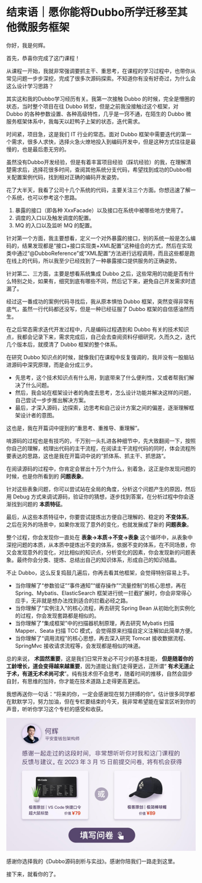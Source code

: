 # 结束语｜愿你能将Dubbo所学迁移至其他微服务框架
你好，我是何辉。

首先，恭喜你完成了这门课程！

从课程一开始，我就非常强调要抓主干、重思考，在课程的学习过程中，也带你从常见问题一步步深挖，完成了很多次源码探索。不知道你有没有好奇过，为什么会这么设计学习思路？

其实这和我的Dubbo学习经历有关。我第一次接触 Dubbo 的时候，完全是懵圈的状态，当时整个项目在往 Dubbo 转型，但是之前我没接触过这个框架，对 Dubbo 的各种参数设置、各种高级特性，几乎是一窍不通，在陌生的 Dubbo 微服务框架体系中，我每天以赶鸭子上架的状态，迭代需求。

时间紧，项目急，这是我们 IT 行业的常态。面对 Dubbo 框架中需要迭代的第一个需求，很多人求快，选择火急火燎地投入到编码开发中，但是这种方式往往是最慢的，也是最后患无穷的。

虽然没有Dubbo开发经验，但是有着丰富项目经验（踩坑经验）的我，在理解清楚需求后，选择花很多时间，查阅其他系统分支代码，希望找到成功的Dubbo相关配置案例代码，找到相对正确的编码开发姿势。

花了大半天，我看了公司十几个系统的代码，主要关注三个方面。你想迅速了解一个系统，也可以参考这个思路。

1. 暴露的接口（即各种 XxxFacade）以及接口在系统中被哪些地方使用了。
2. 调度的入口以及触发调度的配置。
3. MQ 的入口以及监听 MQ 的配置。

针对第一个方面，我主要想看，定义一个对外暴露的接口，别的系统一般是怎么编码的，结果发现都是“接口+接口实现类+XML配置”这种组合的方式，然后在实现类中通过“@DubboReference”或“XML配置”方法进行远程调用，而且这些都是跑在线上的代码，所以我至少已经找到了一种暴露接口提供服务的正确姿势。

针对第二、三方面，主要是想看系统集成 Dubbo 之后，这些常用的功能是否有什么特别之处，如果有，细究到底有哪些不同，然后记下来，避免自己开发需求时遗漏了。

经过这一番成功的案例代码寻找后，我从原本惧怕 Dubbo 框架，突然变得非常有底气，虽然一行代码都还没写，但是一种已经征服了 Dubbo 框架的自信感油然而生。

在之后常态需求迭代开发过程中，凡是编码过程遇到和 Dubbo 有关的技术知识点，我都会记录下来，需求完成后，自己会去查阅资料仔细研究，久而久之，迭代几个版本后，就摸清了 Dubbo 框架的整个体系。

在研究 Dubbo 知识点的时候，就像我们在课程中反复强调的，我并没有一股脑钻进源码中深究原理，而是会分成三步。

- 先思考，这个技术知识点有什么用，到底带来了什么便利性，又或者帮我们解决了什么问题。
- 然后，我会站在框架设计者的角度去思考，怎么设计功能并解决这样的问题，自己尝试一步步推出解决方案。
- 最后，才深入源码，边探索，边思考和自己设计方案之间的偏差，逐渐理解框架设计者的意图。

这也是，我在开篇词中提到的“重思考、重推导、重理解”。

啃源码的过程也是有技巧的，千万别一头扎进各种细节中，先大致翻阅一下，按照你自己的理解，梳理出代码的主干流程，在阅读主干流程代码的同时，体会流程所要表达的思路，这也是我在开篇词中说的“抓体系、抓主干、抓思路”。

在阅读源码的过程中，你肯定会冒出十万个为什么，别着急，这正是你发现问题的时候，也是你所看到的 **问题表象**。

针对这些表象问题，你可以尝试站在全局的角度，分析这个问题产生的原因，然后用 Debug 方式来调试源码，验证你的猜想，逐步找到答案，在分析过程中你会逐渐找到问题的 **本质特征**。

最后，从这些本质特征中，你要尝试提炼出方便自己理解的、稳定的 **不变体系**，之后在另外的场景中，如果你发现了意外的变化，也就发展成了新的 **问题表象**。

整个过程，你会发现你一直处在 **表象->本质->不变->表象** 这个循环中，从表象中深挖问题的本质，从本质中提炼出不变的体系，依据不变的体系，在不同场景，你又会发现意外的变化，对比相似的知识点，分析变化的因素，你会发现新的问题表象。最终你会分类、提炼、总结出自己的知识体系，形成自己的知识结晶。

不止 Dubbo，这么反复捣鼓几遍后，你再去看其他框架，会觉得特别容易上手。

- 当你理解了“参数验证”“事件通知”“缓存操作”“流量控制”的核心思想，再在 Spring、Mybatis、ElasticSearch 框架进行统一拦截扩展时，你会非常得心应手，无非就是想办法找到适合的拦截必经之路。
- 当你理解了“实例注入”的核心流程，再去研究 Spring Bean 从初始化到实例化的过程，你会发现套路都是相似的。
- 当你理解了“集成框架”中的扫描器机制原理，再去研究 Mybatis 扫描 Mapper、Seata 扫描 TCC 模式，会觉得原来扫描自定义注解如此简单方便。
- 当你理解了“调用流程”的核心思想，再去深入研究 Tomcat 接收数据流程、SpringMvc 接收请求流程等，会发现都是相似的味道。

总的来说， **术固然重要**，这是我们日常开发必不可少的基本技能， **但是随着你的工龄增长，道会变得越来越重要**，因为道能让我们走得更远，正所谓“ **有术无道止于术，有道无术术尚可求**”。纯有技术但不会思考，随着时间的推移，自然会固步自封，有思维的加持，你才能在技术道路上走得更高更远。

我想再送你一句话：“将来的你，一定会感谢现在努力拼搏的你”。估计很多同学都在默默学习，努力加油，但在专栏要结束的今天，我非常希望能在留言区听到你的声音，听听你学习这个专栏的感受和收获。

[![图片](images/625440/750d0cf29b01ffa3133e28e9f54380b3.jpg)](https://jinshuju.net/f/tMo11q)

感谢你选择我的《Dubbo源码剖析与实战》。感谢你陪我们一路走到这里。

接下来，就看你的了。